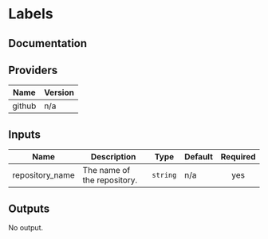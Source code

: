 # Labels


## Documentation

## Providers

| Name | Version |
|------|---------|
| github | n/a |

## Inputs

| Name | Description | Type | Default | Required |
|------|-------------|------|---------|:-----:|
| repository\_name | The name of the repository. | `string` | n/a | yes |

## Outputs

No output.

